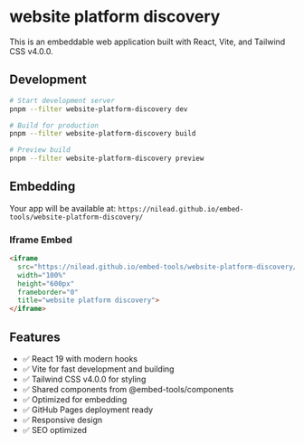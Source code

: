 # website platform discovery

This is an embeddable web application built with React, Vite, and Tailwind CSS v4.0.0.

## Development

```bash
# Start development server
pnpm --filter website-platform-discovery dev

# Build for production
pnpm --filter website-platform-discovery build

# Preview build
pnpm --filter website-platform-discovery preview
```

## Embedding

Your app will be available at:
`https://nilead.github.io/embed-tools/website-platform-discovery/`

### Iframe Embed
```html
<iframe 
  src="https://nilead.github.io/embed-tools/website-platform-discovery/"
  width="100%" 
  height="600px" 
  frameborder="0"
  title="website platform discovery">
</iframe>
```

## Features

- ✅ React 19 with modern hooks
- ✅ Vite for fast development and building
- ✅ Tailwind CSS v4.0.0 for styling
- ✅ Shared components from @embed-tools/components
- ✅ Optimized for embedding
- ✅ GitHub Pages deployment ready
- ✅ Responsive design
- ✅ SEO optimized
